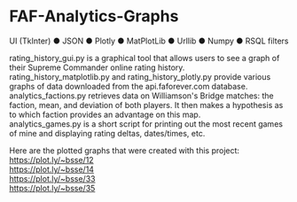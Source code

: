 # FAF-Analytics-Graphs
UI (TkInter) ● JSON ● Plotly ● MatPlotLib ● Urllib ● Numpy ● RSQL filters

rating_history_gui.py is a graphical tool that allows users to see a graph of their Supreme Commander online rating history.  
rating_history_matplotlib.py and rating_history_plotly.py provide various graphs of data downloaded from the api.faforever.com database.  
analytics_factions.py retrieves data on Williamson's Bridge matches: the faction, mean, and deviation of both players. It then makes a hypothesis as to which faction provides an advantage on this map.    
analytics_games.py is a short script for printing out the most recent games of mine and displaying rating deltas, dates/times, etc.    

Here are the plotted graphs that were created with this project:  
https://plot.ly/~bsse/12  
https://plot.ly/~bsse/14  
https://plot.ly/~bsse/33  
https://plot.ly/~bsse/35  
